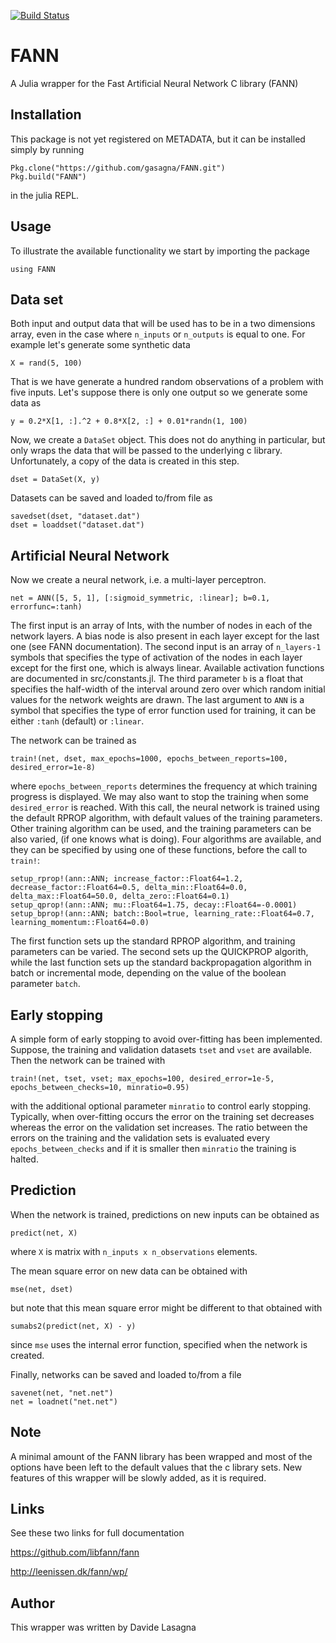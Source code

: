 [![Build Status](https://travis-ci.org/gasagna/FANN.jl.svg?branch=master)](https://travis-ci.org/gasagna/FANN.jl)

FANN
====

A Julia wrapper for the Fast Artificial Neural Network C library (FANN)


Installation
------------
This package is not yet registered on METADATA, but it can be installed simply by running 

	Pkg.clone("https://github.com/gasagna/FANN.git")
	Pkg.build("FANN")

in the julia REPL.

Usage
-----
To illustrate the available functionality we start by importing the package

    using FANN


Data set
-------
Both input and output data that will be used has to be in a two dimensions array, even in the case where `n_inputs` or `n_outputs` is equal to one. For example let's generate some synthetic data

    X = rand(5, 100)
    
That is we have generate a hundred random observations of a problem with five inputs. Let's suppose there is only one output so we generate some data as

    y = 0.2*X[1, :].^2 + 0.8*X[2, :] + 0.01*randn(1, 100)

Now, we create a `DataSet` object. This does not do anything in particular, but only wraps the data that will be passed to the underlying c library. Unfortunately, a copy of the data is created in this step.
    
    dset = DataSet(X, y)
    
Datasets can be saved and loaded to/from file as 

    savedset(dset, "dataset.dat")
    dset = loaddset("dataset.dat")

Artificial Neural Network
-------------------------
Now we create a neural network, i.e. a multi-layer perceptron.

	net = ANN([5, 5, 1], [:sigmoid_symmetric, :linear]; b=0.1, errorfunc=:tanh)

The first input is an array of Ints, with the number of nodes in each of the network layers. A bias node is also present in each layer except for the last one (see FANN documentation). The second input is an array of `n_layers-1` symbols that specifies the type of activation of the nodes in each layer except for the first one, which is always linear. Available activation functions are documented in src/constants.jl. The third parameter `b` is a float that specifies the half-width of the interval around zero over which random initial values for the network weights are drawn. The last argument to `ANN` is a symbol that specifies the type of error function used for training, it can be either `:tanh` (default) or `:linear`.

The network can be trained as

    train!(net, dset, max_epochs=1000, epochs_between_reports=100, desired_error=1e-8)
    
where `epochs_between_reports` determines the frequency at which training progress is displayed. We may also want to stop the training when some `desired_error` is reached. With this call, the neural network is trained using the default RPROP algorithm, with default values of the training parameters. Other training algorithm can be used, and the training parameters can be also varied, (if one knows what is doing). Four algorithms are available, and they can be specified by using one of these functions, before the call to `train!`:

    setup_rprop!(ann::ANN; increase_factor::Float64=1.2, decrease_factor::Float64=0.5, delta_min::Float64=0.0, delta_max::Float64=50.0, delta_zero::Float64=0.1)
    setup_qprop!(ann::ANN; mu::Float64=1.75, decay::Float64=-0.0001)
    setup_bprop!(ann::ANN; batch::Bool=true, learning_rate::Float64=0.7, learning_momentum::Float64=0.0)

The first function sets up the standard RPROP algorithm, and training parameters can be varied. The second sets up the QUICKPROP algorith, while the last function sets up the standard backpropagation algorithm in batch or incremental mode, depending on the value of the boolean parameter `batch`.

Early stopping
--------------
A simple form of early stopping to avoid over-fitting has been implemented. Suppose, the training and validation datasets `tset` and `vset` are available. Then the network can be trained with

    train!(net, tset, vset; max_epochs=100, desired_error=1e-5, epochs_between_checks=10, minratio=0.95)
    
with the additional optional parameter `minratio` to control early stopping. Typically, when over-fitting occurs the error on the training set decreases whereas the error on the validation set increases. The ratio between the errors on the training and the validation sets is evaluated every `epochs_between_checks` and if it is smaller then `minratio` the training is halted.

Prediction
----------
When the network is trained, predictions on new inputs can be obtained as

    predict(net, X)
    
where `X` is matrix with `n_inputs x n_observations` elements.

The mean square error on new data can be obtained with 
    
    mse(net, dset)
    
but note that this mean square error might be different to that obtained with
  
    sumabs2(predict(net, X) - y)
    
since `mse` uses the internal error function, specified when the network is created.
    
Finally, networks can be saved and loaded to/from a file 

    savenet(net, "net.net")
    net = loadnet("net.net")


Note
----
A minimal amount of the FANN library has been wrapped and most of the options have been left to the default values that the c library sets. New features of this wrapper will be slowly added, as it is required.


Links
-----
See these two links for full documentation 

https://github.com/libfann/fann

http://leenissen.dk/fann/wp/

Author
------
This wrapper was written by Davide Lasagna
